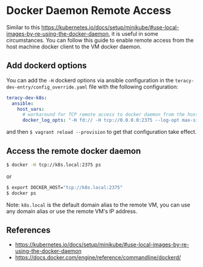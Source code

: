 # Docker Daemon Remote Access

Similar to this https://kubernetes.io/docs/setup/minikube/#use-local-images-by-re-using-the-docker-daemon,
it is useful in some circumstances. You can follow this guide to enable remote access from
the host machine docker client to the VM docker daemon.


## Add dockerd options

You can add the `-H` dockerd options via ansible configuration in the `teracy-dev-entry/config_override.yaml`
file with the following configuration:

```yaml
teracy-dev-k8s:
  ansible:
    host_vars:
      # workaround for TCP remote access to docker daemon from the host to the VM
      docker_log_opts: "-H fd:// -H tcp://0.0.0.0:2375 --log-opt max-size=50m --log-opt max-file=5"
```

and then `$ vagrant reload --provision` to get that configuration take effect.


## Access the remote docker daemon

```bash
$ docker -H tcp://k8s.local:2375 ps
```

or

```bash
$ export DOCKER_HOST="tcp://k8s.local:2375"
$ docker ps
```

Note: `k8s.local` is the default domain alias to the remote VM, you can use any domain alias or use the remote
VM's IP address.


## References

- https://kubernetes.io/docs/setup/minikube/#use-local-images-by-re-using-the-docker-daemon
- https://docs.docker.com/engine/reference/commandline/dockerd/
